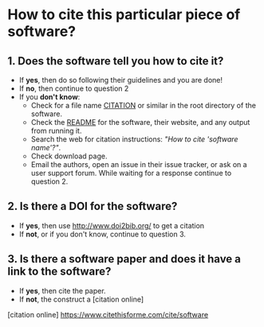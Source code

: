 # How to cite this particular piece of software?

## 1. Does the software tell you how to cite it?

* If **yes**, then do so following their guidelines and you are done!
* If **no**, then continue to question 2
* If you **don't know**:
    * Check for a file name [CITATION] or similar in the root directory of the
    software.
    * Check the [README] for the software, their website, and any output from
      running it.
    * Search the web for citation instructions: *"How to cite 'software name'?"*.
    * Check download page.
    * Email the authors, open an issue in their issue tracker, or ask on a user
      support forum. While waiting for a response continue to question 2.

## 2. Is there a DOI for the software?

* If **yes**, then use http://www.doi2bib.org/ to get a citation
* If **not**, or if you don't know, continue to question 3.

## 3. Is there a software paper and does it have a link to the software?

 * If **yes**, then cite the paper.
 * If **not**, the construct a [citation online]

[CITATION]: http://www.software.ac.uk/blog/2013-09-02-encouraging-citation-software-introducing-citation-files

[README]: https://en.wikipedia.org/wiki/README

[citation online] https://www.citethisforme.com/cite/software
